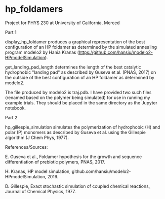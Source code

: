 # hp_foldamers
Project for PHYS 230 at University of  California, Merced

Part 1

display_hp_foldamer produces a graphical representation of the best configuration of an HP foldamer as determined by the simulated annealing program modelo2 by Hania Kranas (https://github.com/hansiu/modelo2-HPmodelSimulation).

get_landing_pad_length determines the length of the best catalytic hydrophobic "landing pad" as described by Guseva et al. (PNAS, 2017) on the outside of the best configuration of an HP foldamer as determined by modelo2.

The file produced by modelo2 is traj.pdb. I have provided two such files (renamed based on the polymer being simulated) for use in running my example trials. They should be placed in the same directory as the Jupyter notebook.

Part 2

hp_gillespie_simulation simulates the polymerization of hydrophobic (H) and polar (P) monomers as described by Guseva et al. using the Gillespie algorithm (J Chem Phys, 1977).

References/Sources:

E. Guseva et al., Foldamer hypothesis for the growth and sequence differentiation of prebiotic polymers, PNAS, 2017.

H. Kranas, HP model simulation, github.com/hansiu/modelo2-HPmodelSimulation, 2016.

D. Gillespie, Exact stochastic simulation of coupled chemical reactions, Journal of Chemical Physics, 1977.
